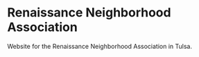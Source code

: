 # Renaissance Neighborhood Association

Website for the Renaissance Neighborhood Association in Tulsa.
